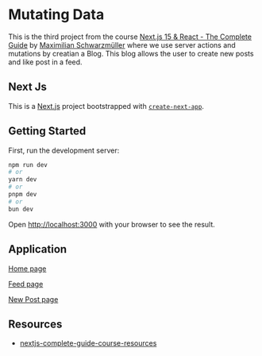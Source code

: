 # Mutating Data

This is the third project from the course [Next.js 15 & React - The Complete Guide](https://www.udemy.com/course/nextjs-react-the-complete-guide) by [Maximilian Schwarzmüller](https://github.com/mschwarzmueller) where we use server actions and mutations by creatian a Blog. This blog allows the user to create new posts and like post in a feed.

## Next Js

This is a [Next.js](https://nextjs.org) project bootstrapped with [`create-next-app`](https://nextjs.org/docs/app/api-reference/cli/create-next-app).

## Getting Started

First, run the development server:

```bash
npm run dev
# or
yarn dev
# or
pnpm dev
# or
bun dev
```

Open [http://localhost:3000](http://localhost:3000) with your browser to see the result.

## Application

[Home page](../images/mutating-data/home.png)

[Feed page](../images/mutating-data/feed.png)

[New Post page](../images/mutating-data/new-post.png)

## Resources

- [nextjs-complete-guide-course-resources](https://github.com/mschwarzmueller/nextjs-complete-guide-course-resources)

